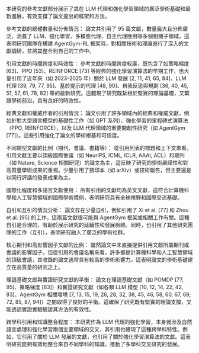 本研究的參考文獻部分展示了其在 LLM 代理和強化學習領域的廣泛學術基礎和最新進展，有效支撐了論文提出的框架和方法。

參考文獻的總體數量和分佈情況：
論文共引用了 95 篇文獻，數量龐大且分佈廣泛，涵蓋了 LLM、強化學習、多模態代理、自主代理應用等多個相關子領域。這表明研究團隊在構建 AgentGym-RL 框架時，對相關技術和理論進行了深入的文獻調研，並將其整合到自己的工作中。

引用文獻的時間跨度和時效性：
參考文獻的時間跨度較廣，既包含了如策略梯度 [63]、PPO [53]、REINFORCE [73] 等經典的強化學習演算法的早期工作，也大量引用了近年來（如 2023-2025 年）關於 LLM 發展 [2, 11, 41, 65, 84]、LLM 代理 [39, 79, 77, 95]、基於提示的代理 [48, 90]、自我反思與規劃 [36, 40, 45, 51, 57, 61, 78, 82] 等的最新研究。這體現了研究既紮根於堅實的理論基礎，又緊跟學術前沿，具有良好的時效性。

經典文獻和權威作者的引用情況：
論文引用了許多領域內的經典和權威文獻，例如針對大型語言模型的基礎性工作（如 GPT 系列）、強化學習的里程碑式演算法（PPO, REINFORCE），以及 LLM 代理領域的重要開創性研究（如 AgentGym [77]）。這些引用強化了論文的學術根基和可信度。

不同類型文獻的比例（期刊、會議、書籍等）：
從引用列表的標題和上下文來看，引用文獻主要以頂級國際會議（如 NeurIPS, ICML, ICLR, AAAI, ACL）和期刊（如 Nature, Science 相關研究）的論文為主，這反映了研究的學術嚴謹性和對高質量學術成果的重視。少量引用了預印本（如 arXiv）或技術報告，但主要還是以同行評議的發表成果為主。

國際化程度和多語言文獻使用：
所有引用的文獻均為英文文獻，這符合計算機科學和人工智慧領域的國際學術慣例，表明研究具有全球視野和國際交流基礎。

自引和互引的情況分析：
論文存在少量自引，例如引用了 Xi et al. [77] 和 Zhou et al. [95] 的工作，這兩篇文獻很可能與 AgentGym 框架或相關工作有關。這種自引是合理的，有助於展示研究的延續性和發展脈絡。同時，也引用了其他研究團隊的工作（互引），表明研究融入了廣泛的學術社群。

核心期刊和高影響因子文獻的比例：
雖然論文中未直接提供引用文獻所屬期刊或會議的影響因子，但從引用的會議名稱來看，許多都是計算機科學和人工智慧領域的頂級會議，其收錄的論文通常具有較高的學術影響力。這表明論文的學術基礎建立在高質量的研究之上。

理論基礎文獻與實證研究文獻的平衡：
論文在理論基礎文獻（如 POMDP [77, 95]、策略梯度 [63]）和實證研究文獻（如各類 LLM 模型 [10, 12, 14, 22, 42, 83]、AgentGym 相關環境 [7, 13, 15, 19, 26, 28, 32, 38, 45, 46, 58, 60, 67, 69, 72, 85, 87, 94]）之間取得了良好的平衡。這確保了研究既有堅實的理論支撐，又能透過實證實驗驗證其方法的有效性。

跨學科引用和知識整合程度：
本研究作為 LLM 代理的強化學習，本身就涉及自然語言處理和強化學習兩個主要領域的交叉，其引用也體現了這種跨學科特性。例如，它引用了關於 LLM 發展的文獻，也引用了關於強化學習演算法的文獻。這表明研究能夠有效地整合來自不同學科的知識，推動了多學科交叉研究的發展。
